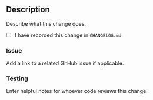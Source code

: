 ## Description

Describe what this change does.

- [ ] I have recorded this change in `CHANGELOG.md`.

### Issue

Add a link to a related GitHub issue if applicable.

### Testing

Enter helpful notes for whoever code reviews this change.
